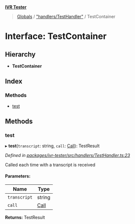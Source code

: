 **[IVR Tester](../README.md)**

> [Globals](../README.md) / ["handlers/TestHandler"](../modules/_handlers_testhandler_.md) / TestContainer

# Interface: TestContainer

## Hierarchy

* **TestContainer**

## Index

### Methods

* [test](_handlers_testhandler_.testcontainer.md#test)

## Methods

### test

▸ **test**(`transcript`: string, `call`: [Call](_call_call_.call.md)): TestResult

*Defined in [packages/ivr-tester/src/handlers/TestHandler.ts:23](https://github.com/SketchingDev/ivr-tester/blob/dbcb3f7/packages/ivr-tester/src/handlers/TestHandler.ts#L23)*

Called each time with a transcript is received

#### Parameters:

Name | Type |
------ | ------ |
`transcript` | string |
`call` | [Call](_call_call_.call.md) |

**Returns:** TestResult
